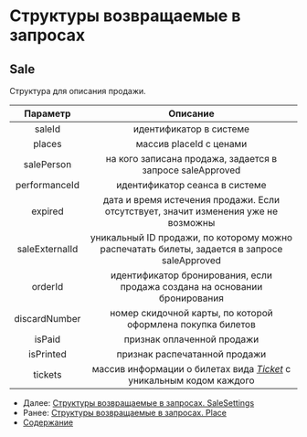 Структуры возвращаемые в запросах
=====================================

Sale
-------------

Структура для описания продажи. 

|    Параметр    	|                                           Описание                                           	|
|:--------------:	|:--------------------------------------------------------------------------------------------:	|
|     saleId     	|                                    идентификатор в системе                                   	|
|     places     	|                                    массив placeId с ценами                                   	|
|   salePerson   	|                   на кого записана продажа, задается в запросе saleApproved                  	|
|  performanceId 	|                                идентификатор сеанса в системе                                	|
|     expired    	|      дата и время истечения продажи. Если отсутствует, значит изменения уже не возможны      	|
| saleExternalId 	| уникальный ID продажи, по которому можно распечатать билеты, задается в запросе saleApproved 	|
|     orderId    	|          идентификатор бронирования, если продажа создана на основании бронирования          	|
|  discardNumber 	|                  номер скидочной карты, по которой оформлена покупка билетов                 	|
|     isPaid     	|                                  признак оплаченной продажи                                  	|
|    isPrinted   	|                                 признак распечатанной продажи                                	|
|     tickets    	|            массив информации о билетах вида _[Ticket](ticket)_ с уникальным кодом каждого     |

* Далее: [Структуры возвращаемые в запросах. SaleSettings](saleSettings)
* Ранее: [Структуры возвращаемые в запросах. Place](place)
* [Содержание](../index)